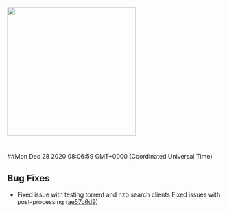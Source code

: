 <img width="300px" src="https://sickrage.ca/img/logo-stacked.png" />

# 

##Mon Dec 28 2020 08:06:59 GMT+0000 (Coordinated Universal Time)


## Bug Fixes
  - Fixed issue with testing torrent and nzb search clients Fixed issues with post-processing
  ([ae57c6d9](https://gitlab-ci-token:UZQdtmxb5uZyRXHAG3PR@git.sickrage.ca/SiCKRAGE/sickrage/commit/ae57c6d9e8f92d8ef355ba7c6866f4d51cd4cfe2))




